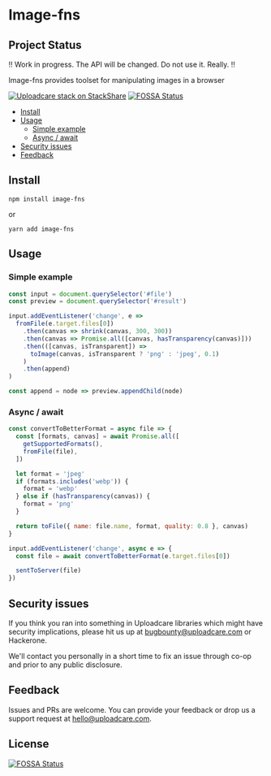 # Image-fns

## Project Status

:bangbang: Work in progress. The API will be changed. Do not use it. Really. :bangbang:

Image-fns provides toolset for manipulating images in a browser

[![Uploadcare stack on StackShare][badge-stack-img]][badge-stack-url]
[![FOSSA Status](https://app.fossa.io/api/projects/git%2Bgithub.com%2Fuploadcare%2Fimage-fns.svg?type=shield)](https://app.fossa.io/projects/git%2Bgithub.com%2Fuploadcare%2Fimage-fns?ref=badge_shield)

<!-- toc -->

- [Install](#install)
- [Usage](#usage)
  * [Simple example](#simple-example)
  * [Async / await](#async--await)
- [Security issues](#security-issues)
- [Feedback](#feedback)

<!-- tocstop -->

## Install

```
npm install image-fns
```

or

```
yarn add image-fns
```

## Usage

### Simple example

```js
const input = document.querySelector('#file')
const preview = document.querySelector('#result')

input.addEventListener('change', e =>
  fromFile(e.target.files[0])
    .then(canvas => shrink(canvas, 300, 300))
    .then(canvas => Promise.all([canvas, hasTransparency(canvas)]))
    .then(([canvas, isTransparent]) =>
      toImage(canvas, isTransparent ? 'png' : 'jpeg', 0.1)
    )
    .then(append)
)

const append = node => preview.appendChild(node)
```

### Async / await

```js
const convertToBetterFormat = async file => {
  const [formats, canvas] = await Promise.all([
    getSupportedFormats(),
    fromFile(file),
  ])

  let format = 'jpeg'
  if (formats.includes('webp')) {
    format = 'webp'
  } else if (hasTransparency(canvas)) {
    format = 'png'
  }

  return toFile({ name: file.name, format, quality: 0.8 }, canvas)
}

input.addEventListener('change', async e => {
  const file = await convertToBetterFormat(e.target.files[0])

  sentToServer(file)
})
```

## Security issues

If you think you ran into something in Uploadcare libraries which might have
security implications, please hit us up at [bugbounty@uploadcare.com][uc-email-bounty]
or Hackerone.

We'll contact you personally in a short time to fix an issue through co-op and
prior to any public disclosure.

## Feedback

Issues and PRs are welcome. You can provide your feedback or drop us a support
request at [hello@uploadcare.com][uc-email-hello].

[badge-stack-img]: https://img.shields.io/badge/tech-stack-0690fa.svg?style=flat
[badge-stack-url]: https://stackshare.io/uploadcare/stacks/
[uc-email-bounty]: mailto:bugbounty@uploadcare.com
[uc-email-hello]: mailto:hello@uploadcare.com


## License
[![FOSSA Status](https://app.fossa.io/api/projects/git%2Bgithub.com%2Fuploadcare%2Fimage-fns.svg?type=large)](https://app.fossa.io/projects/git%2Bgithub.com%2Fuploadcare%2Fimage-fns?ref=badge_large)